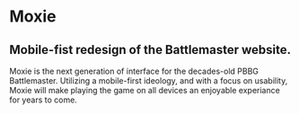 # Moxie
## Mobile-fist redesign of the Battlemaster website.

Moxie is the next generation of interface for the decades-old PBBG Battlemaster. Utilizing a mobile-first ideology, and with a focus on usability, Moxie will make playing the game on all devices an enjoyable experiance for years to come.